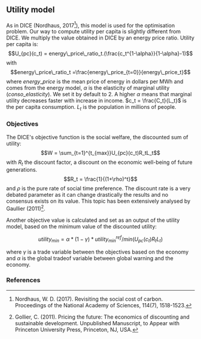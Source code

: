 ## Utility model
As in DICE (Nordhaus, 2017[^1]), this model is used for the optimisation problem. Our way to compute utility per capita is slightly different from DICE. We multiply the value obtained in DICE by an energy price ratio. 
Utility per capita is: 
$$U_{pc}(c_t) = energy\_price\_ratio_t.(\frac{c_t^{1-\alpha}}{1-\alpha}-1)$$
with 
$$energy\_price\_ratio_t =\frac{energy\_price_{t=0}}{energy\_price_t}$$
where $energy\_price$ is the mean price of energy in dollars per MWh and comes from the energy model, $\alpha$ is the elasticity of marginal utility ($conso\_elasticity$). We set it by default to 2. A higher $\alpha$ means that marginal utility decreases faster with increase in income. $c_t = \frac{C_t}{L_t}$ is the per capita consumption. $L_t$ is the population in millions of people.

### Objectives   
The DICE's objective function is the social welfare, the discounted sum of utility: 
$$W = \sum_{t=1}^{t_{max}}U_{pc}(c_t)R_tL_t$$
with $R_t$ the discount factor, a discount on the economic well-being of future
generations. 
$$R_t = \frac{1}{(1+\rho)^t}$$ 
and $\rho$ is the pure rate of social time preference. 
The discount rate is a very debated parameter as it can change drastically the results and no consensus exists on its value. This topic has been extensively analysed by Gaullier (2011)[^2].

Another objective value is calculated and set as an output of the utility model, based on the minimum value of the discounted utility:

$$ utility_{min} = \alpha * (1 - \gamma) * utility_{min}^{ref} / min(U_{pc}(c_t)R_tL_t)$$ 

where $\gamma$ is a trade variable between the objectives based on the economy and $\alpha$ is the global tradeof variable between global warning and the economy.


### References
[^1]: Nordhaus, W. D. (2017). Revisiting the social cost of carbon. Proceedings of the National Academy of Sciences, 114(7), 1518-1523.

[^2]: Gollier, C. (2011). Pricing the future: The economics of discounting and sustainable development. Unpublished Manuscript, to Appear with Princeton University Press, Princeton, NJ, USA.
